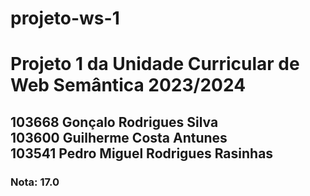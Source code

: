 # projeto-ws-1
<h1>Projeto 1 da Unidade Curricular de Web Semântica 2023/2024</h1>
<h2>103668 Gonçalo Rodrigues Silva<br>
103600 Guilherme Costa Antunes<br>
103541 Pedro Miguel Rodrigues Rasinhas</h2>
<h3>Nota: 17.0</h3>
